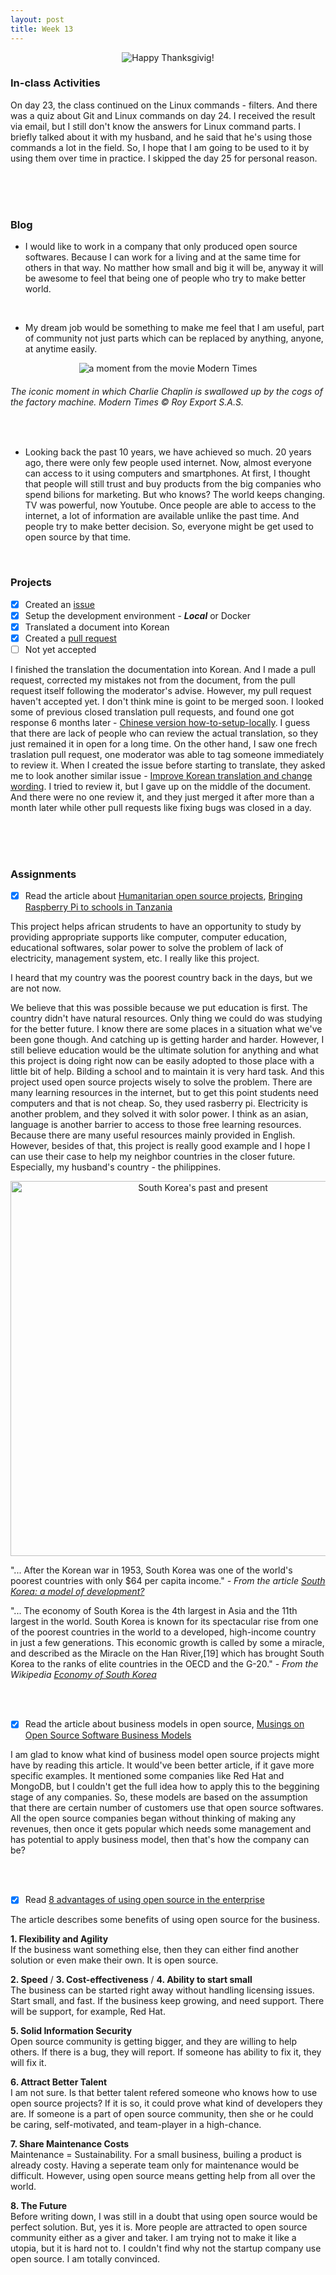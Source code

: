 ```yaml
---
layout: post
title: Week 13
---
```


<p align="center">
  <img src="https://media.giphy.com/media/v2CaxWLFw4a5y/giphy.gif" alt="Happy Thanksgivig!">
</p>

### In-class Activities

On day 23, the class continued on the Linux commands - filters. And there was a quiz about Git and Linux commands on day 24. I received the result via email, but I still don't know the answers for Linux command parts. I briefly talked about it with my husband, and he said that he's using those commands a lot in the field. So, I hope that I am going to be used to it by using them over time in practice. I skipped the day 25 for personal reason. 

<br>
<br>
<br>

### Blog
- I would like to work in a company that only produced open source softwares. Because I can work for a living and at the same time for others in that way. No matther how small and big it will be, anyway it will be awesome to feel that being one of people who try to make better world.  

<br>

- My dream job would be something to make me feel that I am useful, part of community not just parts which can be replaced by anything, anyone, at anytime easily.
<p align="center">
  <img src="https://user-images.githubusercontent.com/30683150/70198607-4cc84c00-16dd-11ea-9c01-0d16610995d0.jpg" alt="a moment from the movie Modern Times">
  
  ###### The iconic moment in which Charlie Chaplin is swallowed up by the cogs of the factory machine. Modern Times © Roy Export S.A.S.
</p>

<br>

- Looking back the past 10 years, we have achieved so much. 20 years ago, there were only few people used internet. Now, almost everyone can access to it using computers and smartphones. At first, I thought that people will still trust and buy products from the big companies who spend bilions for marketing. But who knows? The world keeps changing. TV was powerful, now Youtube. Once people are able to access to the internet, a lot of information are available unlike the past time. And people try to make better decision. So, everyone might be get used to open source by that time.

<br>

### Projects
- [x] Created an [issue](https://github.com/freeCodeCamp/freeCodeCamp/issues/37637)
- [x] Setup the development environment - _**Local**_ or Docker
- [x] Translated a document into Korean
- [x] Created a [pull request](https://github.com/freeCodeCamp/freeCodeCamp/pull/37832)
- [ ] Not yet accepted

I finished the translation the documentation into Korean. And I made a pull request, corrected my mistakes not from the document, from the pull request itself following the moderator's advise. However, my pull request haven't accepted yet. I don't think mine is goint to be merged soon. I looked some of previous closed translation pull requests, and found one got response 6 months later - [Chinese version how-to-setup-locally](https://github.com/freeCodeCamp/freeCodeCamp/pull/35010). I guess that there are lack of people who can review the actual translation, so they just remained it in open for a long time. On the other hand, I saw one frech traslation pull request, one moderator was able to tag someone immediately to review it. When I created the issue before starting to translate, they asked me to look another similar issue - [Improve Korean translation and change wording](https://github.com/freeCodeCamp/freeCodeCamp/pull/36973). I tried to review it, but I gave up on the middle of the document. And there were no one review it, and they just merged it after more than a month later while other pull requests like fixing bugs was closed in a day.

<br>
<br>
<br>

### Assignments
- [x] Read the article about [Humanitarian open source projects](https://opensource.com/tags/humanitarian), [Bringing Raspberry Pi to schools in Tanzania](https://opensource.com/education/16/6/interview-janice-lathen-powering-potential)  
  
This project helps african strudents to have an opportunity to study by providing appropriate supports like computer, computer education, educational softwares, solar power to solve the problem of lack of electricity, management system, etc. I really like this project.
    
I heard that my country was the poorest country back in the days, but we are not now.

We believe that this was possible because we put education is first. The country didn't have natural resources. Only thing we could do was studying for the better future. I know there are some places in a situation what we've been gone though. And catching up is getting harder and harder. However, I still believe education would be the ultimate solution for anything and what this project is doing right now can be easily adopted to those place with a little bit of help. Bilding a school and to maintain it is very hard task. And this project used open source projects wisely to solve the problem. There are many learning resources in the internet, but to get this point students need computers and that is not cheap. So, they used rasberry pi. Electricity is another problem, and they solved it with solor power. I think as an asian, language is another barrier to access to those free learning resources. Because there are many useful resources mainly provided in English. However, besides of that, this project is really good example and I hope I can use their case to help my neighbor countries in the closer future. Especially, my husband's country - the philippines. 

<p align="center">
  <img src="https://user-images.githubusercontent.com/30683150/70202265-2c04f400-16e7-11ea-8e13-c153e72f8607.jpg" alt="South Korea's past and present" with="200" height="600">
</p>

"... After the Korean war in 1953, South Korea was one of the world's poorest countries with only $64 per capita income." _- From the article [South Korea: a model of development?](https://www.theguardian.com/global-development/poverty-matters/2011/nov/28/south-korea-development-model)_

"... The economy of South Korea is the 4th largest in Asia and the 11th largest in the world. South Korea is known for its spectacular rise from one of the poorest countries in the world to a developed, high-income country in just a few generations. This economic growth is called by some a miracle, and described as the Miracle on the Han River,[19] which has brought South Korea to the ranks of elite countries in the OECD and the G-20." _- From the Wikipedia [Economy of South Korea](https://en.wikipedia.org/wiki/Economy_of_South_Korea)_ 

<br>
<br>

- [x] Read the article about business models in open source, [Musings on Open Source Software Business Models](https://spot.livejournal.com/327801.html)  

I am glad to know what kind of business model open source projects might have by reading this article. It would've been better article, if it gave more specific examples. It mentioned some companies like Red Hat and MongoDB, but I couldn't get the full idea how to apply this to the beggining stage of any companies. So, these models are based on the assumption that there are certain number of customers use that open source softwares. All the open source companies began without thinking of making any revenues, then once it gets popular which needs some management and has potential to apply business model, then that's how the company can be?

<br>
<br>

- [x] Read [8 advantages of using open source in the enterprise](https://enterprisersproject.com/article/2015/1/top-advantages-open-source-offers-over-proprietary-solutions)  

The article describes some benefits of using open source for the business. 
  
**1. Flexibility and Agility**  
  If the business want something else, then they can either find another solution or even make their own. It is open source.  
  
**2. Speed** / **3. Cost-effectiveness** / **4. Ability to start small**  
  The business can be started right away without handling licensing issues. Start small, and fast. If the business keep growing, and need support. There will be support, for example, Red Hat.  
  
**5. Solid Information Security**  
  Open source community is getting bigger, and they are willing to help others. If there is a bug, they will report. If someone has ability to fix it, they will fix it.
  
**6. Attract Better Talent**  
  I am not sure. Is that better talent refered someone who knows how to use open source projects? If it is so, it could prove what kind of developers they are. If someone is a part of open source community, then she or he could be caring, self-motivated, and team-player in a high-chance.

**7. Share Maintenance Costs**  
  Maintenance = Sustainability. For a small business, builing a product is already costy. Having a seperate team only for maintenance would be difficult. However, using open source means getting help from all over the world.

**8. The Future**  
  Before writing down, I was still in a doubt that using open source would be perfect solution. But, yes it is. More people are attracted to open source community either as a giver and taker. I am trying not to make it like a utopia, but it is hard not to. I couldn't find why not the startup company use open source. I am totally convinced.  
